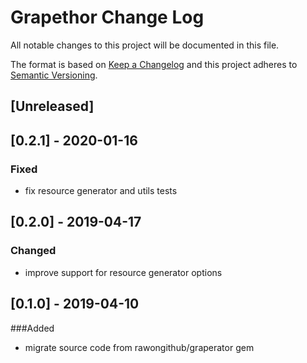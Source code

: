 # Grapethor Change Log

All notable changes to this project will be documented in this file.

The format is based on [Keep a Changelog](http://keepachangelog.com/) and this project adheres to [Semantic Versioning](http://semver.org/).


## [Unreleased]

## [0.2.1] - 2020-01-16
### Fixed
+ fix resource generator and utils tests


## [0.2.0] - 2019-04-17
### Changed
+ improve support for resource generator options


## [0.1.0] - 2019-04-10
###Added
+ migrate source code from rawongithub/graperator gem
